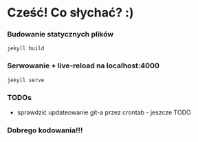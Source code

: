 # Cześć! Co słychać? :)

### Budowanie statycznych plików

    jekyll build

### Serwowanie + live-reload na localhost:4000

    jekyll serve

### TODOs
 - sprawdzić updateowanie git-a przez crontab - jeszcze TODO


### Dobrego kodowania!!!
